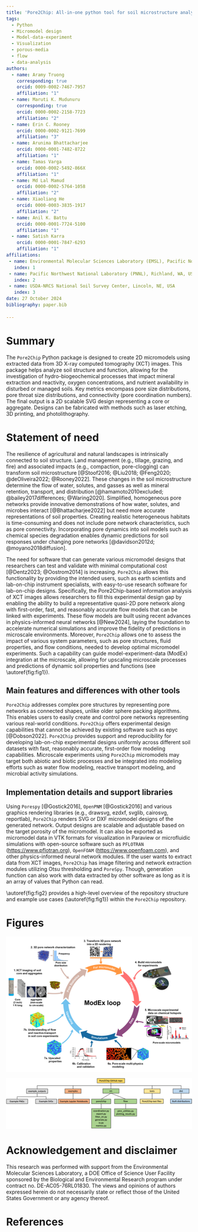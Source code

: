 ```yaml
---
title: 'Pore2Chip: All-in-one python tool for soil microstructure analysis and micromodel design'
tags:
  - Python
  - Micromodel design
  - Model-data-experiment
  - Visualization
  - porous-media
  - flow
  - data-analysis
authors:
  - name: Aramy Truong
    corresponding: true
    orcid: 0009-0002-7467-7957
    affiliation: "1"
  - name: Maruti K. Mudunuru
    corresponding: true
    orcid: 0000-0002-2158-7723
    affiliation: "2"
  - name: Erin C. Rooney
    orcid: 0000-0002-9121-7699
    affiliation: "3"
  - name: Arunima Bhattacharjee
    orcid: 0000-0001-7482-8722
    affiliation: "1"
  - name: Tamas Varga
    orcid: 0000-0002-5492-866X
    affiliation: "1"
  - name: Md Lal Mamud
    orcid: 0000-0002-5764-1058
    affiliation: "2"
  - name: Xiaoliang He
    orcid: 0000-0003-3835-1917
    affiliation: "2"
  - name: Anil K. Battu
    orcid: 0000-0001-7724-5100
    affiliation: "1"
  - name: Satish Karra
    orcid: 0000-0001-7847-6293
    affiliation: "1"
affiliations:
 - name: Environmental Molecular Sciences Laboratory (EMSL), Pacific Northwest National Laboratory, Richland, WA, USA
   index: 1
 - name: Pacific Northwest National Laboratory (PNNL), Richland, WA, USA
   index: 2
 - name: USDA-NRCS National Soil Survey Center, Lincoln, NE, USA
   index: 3
date: 27 October 2024
bibliography: paper.bib

---
```


# Summary

The `Pore2Chip` Python package is designed to create 2D micromodels using extracted data from 3D X-ray computed tomography 
(XCT) images. 
This package helps analyze soil structure and function, allowing for the investigation of hydro-biogeochemical processes 
that impact mineral extraction and reactivity, oxygen concentrations, and nutrient availability in disturbed or managed soils. 
Key metrics encompass pore size distributions, pore throat size distributions, and connectivity (pore coordination numbers). 
The final output is a 2D scalable SVG design representing a core or aggregate. 
Designs can be fabricated with methods such as laser etching, 3D printing, and photolithography.

# Statement of need

The resilience of agricultural and natural landscapes is intrinsically connected to soil structure. 
Land management (e.g., tillage, grazing, and fire) and associated impacts (e.g., compaction, pore-clogging) can transform soil microstructure [@Stoof2016; @Liu2018; @Feng2020; @deOliveira2022; @Rooney2022]. 
These changes in the soil microstructure determine the flow of water, solutes, and gasses as well as mineral retention, transport, and distribution [@hamamoto2010excluded; @bailey2017differences; @Waring2020]. 
Simplified, homogeneous pore networks provide innovative demonstrations of how water, solutes, and microbes interact [@Bhattacharjee2022] but need more accurate representations of soil properties. 
Creating realistic heterogeneous habitats is time-consuming and does not include pore network characteristics, such as pore 
connectivity. 
Incorporating pore dynamics into soil models such as chemical species degradation enables dynamic predictions for soil 
responses under changing pore networks [@davidson2012d; @moyano2018diffusion].

The need for software that can generate various micromodel designs that researchers can test and validate with minimal computational cost [@Dentz2023; @Oostrom2014] is increasing.
`Pore2Chip` allows this functionality by providing the intended users, such as earth scientists and lab-on-chip instrument specialists, with easy-to-use research software for lab-on-chip designs. 
Specifically, the Pore2Chip-based information analysis of XCT images allows researchers to fill this experimental design gap by enabling the ability to build a representative quasi-2D pore network along with first-order, fast, and reasonably accurate flow models that can be linked with experiments. 
These flow models are built using recent advances in physics-informed neural networks [@New2024], laying the foundation to accelerate numerical simulations and improve the fidelity of predictions in microscale environments. 
Moreover, `Pore2Chip` allows one to assess the impact of various system parameters, such as pore structures, fluid properties, and flow conditions, needed to develop optimal micromodel experiments. 
Such a capability can guide model-experiment-data (ModEx) integration at the microscale, allowing for upscaling microscale processes and predictions of dynamic soil properties and functions (see \autoref{fig:fig1}).

## Main features and differences with other tools

`Pore2Chip` addresses complex pore structures by representing pore networks as connected shapes, unlike older sphere packing algorithms. 
This enables users to easily create and control pore networks representing various real-world conditions. `Pore2Chip` offers experimental design capabilities that 
cannot be achieved by existing software such as epyc [@Dobson2022]. 
`Pore2Chip` provides support and reproducibility for developing lab-on-chip experimental designs uniformly across different soil datasets with fast, reasonably 
accurate, first-order flow modeling capabilities. Microscale experiments using `Pore2Chip` micromodels may target both abiotic and biotic 
processes and be integrated into modeling efforts such as water flow modeling, reactive transport modeling, and microbial activity simulations. 


## Implementation details and support libraries

Using `Porespy` [@Gostick2016], `OpenPNM` [@Gostick2016] and various graphics rendering libraries (e.g., drawsvg, ezdxf, svglib, cairosvg, reportlab), 
`Pore2Chip` renders SVG or DXF micromodel designs of the generated network. Output designs are scalable and adjustable based 
on the target porosity of the micromodel. It can also be exported as micromodel data in VTK formats for 
visualization in Paraview or microfluidic simulations with open-source software such as `PFLOTRAN` (https://www.pflotran.org), `OpenFOAM` (https://www.openfoam.com), 
and other physics-informed neural network modules. If the user wants to extract data from XCT images, `Pore2Chip` has image filtering and network extraction 
modules utilizing Otsu thresholding and `PoreSpy`. Though, generation function can also work with data extracted by other software as long as it is an array of values that 
Python can read. 

\autoref{fig:fig2} provides a high-level overview of the repository structure and example use cases (\autoref{fig:fig1}) within the `Pore2Chip` repository. 

# Figures

![A high-level overview of essential steps in Pore2Chip-based micromodel designs informed by soil dataset. The iterative ModEx loop continuously improves multi-physics process models by integrating experimental data, leading to more accurate predictions for soil carbon cycling and rhizosphere function applications.\label{fig:fig1}](figures/2_ModEx_Loop_SoilChip.jpg)

![An overview of the Pore2Chip repository structure, detailed example notebooks, and built distributions.\label{fig:fig2}](figures/3_Workflow.png)

# Acknowledgement and disclaimer

This research was performed with support from the Environmental Molecular Sciences Laboratory, a DOE Office of Science User Facility sponsored by the Biological and Environmental Research program under contract no. DE-AC05-76RL01830. 
The views and opinions of authors expressed herein do not necessarily state or reflect those of the United States Government or any agency thereof. 

# References
